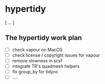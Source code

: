 # hypertidy
[ ... ]

## The hypertidy work plan

- [ ] check vapour on MacOS
- [ ] check license / copyright issues for vapour
- [ ] remove slowness in scsf
- [ ] integrate TR's quadmesh helpers
- [ ] fix group_by for tidync
- [ ] ....
